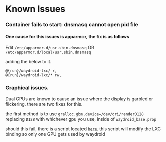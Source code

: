 # Known Issues

### Container fails to start: dnsmasq cannot open pid file

#### One cause for this issues is apparmor, the fix is as follows

Edit `/etc/apparmor.d/usr.sbin.dnsmasq` OR `/etc/apparmor.d/local/usr.sbin.dnsmasq`

adding the below to it.

```
@{run}/waydroid-lxc/ r,
@{run}/waydroid-lxc/* rw,
```

### Graphical issues.

Dual GPUs are known to cause an issue where the display is garbled or flickering. there are two fixes for this.&#x20;

the first method is to use `gralloc.gbm.device=/dev/dri/renderD128` replacing `D128` with whichever gpu you use, inside of `waydroid_base.prop`

should this fail, there is a script located [`here`](https://github.com/Quackdoc/waydroid-scripts/blob/main/waydroid-choose-gpu.sh). this script will modify the LXC binding so only one GPU gets used by waydroid
